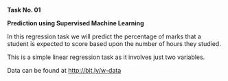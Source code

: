 **Task No. 01**

**Prediction using Supervised Machine Learning**

In this regression task we will predict the percentage of marks that a student is expected to score based upon the number of hours they studied.

This is a simple linear regression task as it involves just two variables.

Data can be found at http://bit.ly/w-data
